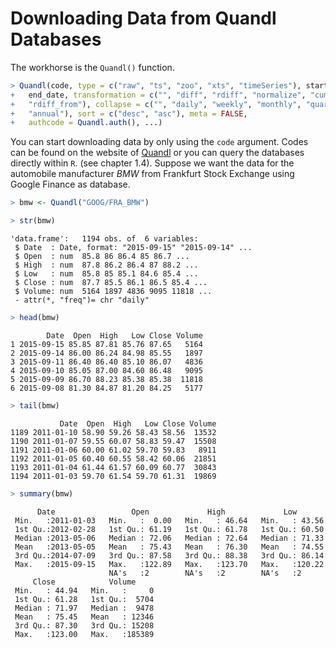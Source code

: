 

# Downloading Data from Quandl Databases

The workhorse is the `Quandl()` function.

```r
> Quandl(code, type = c("raw", "ts", "zoo", "xts", "timeSeries"), start_date,
+   end_date, transformation = c("", "diff", "rdiff", "normalize", "cumul",
+   "rdiff_from"), collapse = c("", "daily", "weekly", "monthly", "quarterly",
+   "annual"), sort = c("desc", "asc"), meta = FALSE,
+   authcode = Quandl.auth(), ...)
```

You can start downloading data by only using the `code` argument.
Codes can be found on the website of [Quandl](https://www.quandl.com) 
or you can query the databases directly within `R`. (see chapter 1.4).
Suppose we want the data for the automobile manufacturer *BMW* from Frankfurt Stock Exchange
using Google Finance as database.


```r
> bmw <- Quandl("GOOG/FRA_BMW")
```


```r
> str(bmw)
```

```
'data.frame':	1194 obs. of  6 variables:
 $ Date  : Date, format: "2015-09-15" "2015-09-14" ...
 $ Open  : num  85.8 86 86.4 85 86.7 ...
 $ High  : num  87.8 86.2 86.4 87 88.2 ...
 $ Low   : num  85.8 85 85.1 84.6 85.4 ...
 $ Close : num  87.7 85.5 86.1 86.5 85.4 ...
 $ Volume: num  5164 1897 4836 9095 11818 ...
 - attr(*, "freq")= chr "daily"
```


```r
> head(bmw)
```

```
        Date  Open  High   Low Close Volume
1 2015-09-15 85.85 87.81 85.76 87.65   5164
2 2015-09-14 86.00 86.24 84.98 85.55   1897
3 2015-09-11 86.40 86.40 85.10 86.07   4836
4 2015-09-10 85.05 87.00 84.60 86.48   9095
5 2015-09-09 86.70 88.23 85.38 85.38  11818
6 2015-09-08 81.30 84.87 81.20 84.25   5177
```


```r
> tail(bmw)
```

```
           Date  Open  High   Low Close Volume
1189 2011-01-10 58.90 59.26 58.43 58.56  13532
1190 2011-01-07 59.55 60.07 58.83 59.47  15508
1191 2011-01-06 60.00 61.02 59.70 59.83   8911
1192 2011-01-05 60.40 60.55 58.42 60.06  21851
1193 2011-01-04 61.44 61.57 60.09 60.77  30843
1194 2011-01-03 59.70 61.54 59.70 61.31  19869
```


```r
> summary(bmw)
```

```
      Date                 Open             High             Low        
 Min.   :2011-01-03   Min.   :  0.00   Min.   : 46.64   Min.   : 43.56  
 1st Qu.:2012-02-28   1st Qu.: 61.19   1st Qu.: 61.78   1st Qu.: 60.50  
 Median :2013-05-06   Median : 72.06   Median : 72.64   Median : 71.33  
 Mean   :2013-05-05   Mean   : 75.43   Mean   : 76.30   Mean   : 74.55  
 3rd Qu.:2014-07-09   3rd Qu.: 87.58   3rd Qu.: 88.38   3rd Qu.: 86.14  
 Max.   :2015-09-15   Max.   :122.89   Max.   :123.70   Max.   :120.22  
                      NA's   :2        NA's   :2        NA's   :2       
     Close            Volume      
 Min.   : 44.94   Min.   :     0  
 1st Qu.: 61.28   1st Qu.:  5704  
 Median : 71.97   Median :  9478  
 Mean   : 75.45   Mean   : 12346  
 3rd Qu.: 87.30   3rd Qu.: 15208  
 Max.   :123.00   Max.   :185389  
                                  
```
